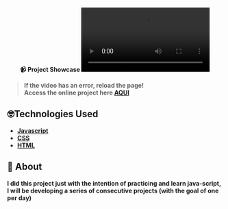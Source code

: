 <strong><div align="center">
📹 Project Showcase
<video src="https://github.com/LuckxSz/Translator-App/assets/135531180/e5fc4fc6-3910-4c2c-98ba-5c8d4a6db267">









</div>

> **If the video has an error, reload the page!**<br>
> Access the online project here **[AQUI](https://luckxsz.github.io/Translator-App-13/ )**

## 🤓Technologies Used

- [Javascript](https://developer.mozilla.org/en-US/docs/Web/JavaScript)
- [CSS](https://developer.mozilla.org/en-US/docs/Web/CSS)
- [HTML](https://developer.mozilla.org/en-US/docs/Web/HTML)

## 📝 About

I did this project just with the intention of practicing and learn java-script, I will be developing a series of consecutive projects (with the goal of one per day)
<strong/>
